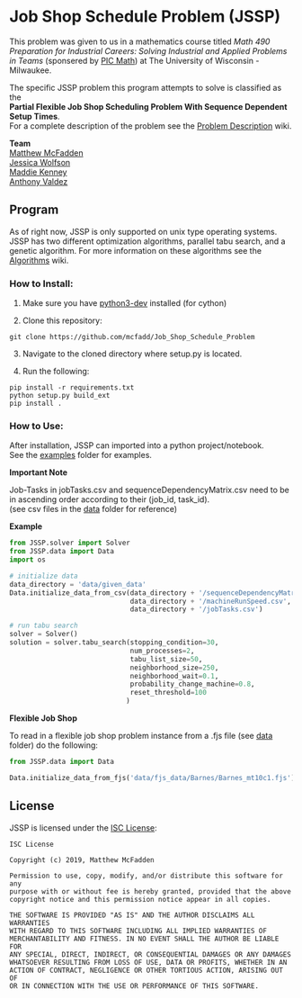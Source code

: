 # Job Shop Schedule Problem (JSSP)

This problem was given to us in a mathematics course titled *Math 490 Preparation for Industrial Careers: Solving Industrial and Applied Problems in Teams* (sponsered by [PIC Math](https://www.maa.org/programs-and-communities/professional-development/pic-math)) at The University of Wisconsin - Milwaukee.

The specific JSSP problem this program attempts to solve is classified as the  
**Partial Flexible Job Shop Scheduling Problem With Sequence Dependent Setup Times**.  
For a complete description of the problem see the [Problem Description](https://github.com/mcfadd/Job_Shop_Schedule_Problem/wiki/Job-Shop-Schedule-Problem-Description) wiki.

**Team**  
[Matthew McFadden](https://github.com/mcfadd)  
[Jessica Wolfson](https://github.com/JFWolfson)  
[Maddie Kenney](https://github.com/MaddieKenney)  
[Anthony Valdez ](https://github.com/avaldez96)  

## Program

As of right now, JSSP is only supported on unix type operating systems.  
JSSP has two different optimization algorithms, parallel tabu search, and a genetic algorithm.
For more information on these algorithms see the [Algorithms](https://github.com/mcfadd/Job_Shop_Schedule_Problem/wiki/Algorithms) wiki.

### How to Install:

1. Make sure you have [python3-dev](https://stackoverflow.com/questions/31002091/what-is-python-dev-package-used-for) installed (for cython)

2. Clone this repository:
```
git clone https://github.com/mcfadd/Job_Shop_Schedule_Problem
```
3. Navigate to the cloned directory where setup.py is located.  

4. Run the following:
```
pip install -r requirements.txt
python setup.py build_ext
pip install .
```

### How to Use:

After installation, JSSP can imported into a python project/notebook.  
See the [examples](https://github.com/mcfadd/Job_Shop_Schedule_Problem/blob/master/examples) folder for examples. 

**Important Note**

Job-Tasks in jobTasks.csv and sequenceDependencyMatrix.csv need to be in ascending order according to their (job_id, task_id).  
(see csv files in the [data](https://github.com/mcfadd/Job_Shop_Schedule_Problem/tree/master/data/given_data) folder for reference)

**Example**
```python
from JSSP.solver import Solver
from JSSP.data import Data
import os

# initialize data
data_directory = 'data/given_data'
Data.initialize_data_from_csv(data_directory + '/sequenceDependencyMatrix.csv',
                              data_directory + '/machineRunSpeed.csv',
                              data_directory + '/jobTasks.csv')

# run tabu search
solver = Solver()
solution = solver.tabu_search(stopping_condition=30,
                              num_processes=2,
                              tabu_list_size=50,
                              neighborhood_size=250,
                              neighborhood_wait=0.1,
                              probability_change_machine=0.8,
                              reset_threshold=100
                             )                              
```

**Flexible Job Shop**

To read in a flexible job shop problem instance from a .fjs file (see [data](https://github.com/mcfadd/Job_Shop_Schedule_Problem/tree/master/data/fjs_data) folder) do the following:
```python
from JSSP.data import Data

Data.initialize_data_from_fjs('data/fjs_data/Barnes/Barnes_mt10c1.fjs')
```

## License

JSSP is licensed under the [ISC License]():
```text
ISC License

Copyright (c) 2019, Matthew McFadden

Permission to use, copy, modify, and/or distribute this software for any
purpose with or without fee is hereby granted, provided that the above
copyright notice and this permission notice appear in all copies.

THE SOFTWARE IS PROVIDED "AS IS" AND THE AUTHOR DISCLAIMS ALL WARRANTIES
WITH REGARD TO THIS SOFTWARE INCLUDING ALL IMPLIED WARRANTIES OF
MERCHANTABILITY AND FITNESS. IN NO EVENT SHALL THE AUTHOR BE LIABLE FOR
ANY SPECIAL, DIRECT, INDIRECT, OR CONSEQUENTIAL DAMAGES OR ANY DAMAGES
WHATSOEVER RESULTING FROM LOSS OF USE, DATA OR PROFITS, WHETHER IN AN
ACTION OF CONTRACT, NEGLIGENCE OR OTHER TORTIOUS ACTION, ARISING OUT OF
OR IN CONNECTION WITH THE USE OR PERFORMANCE OF THIS SOFTWARE.
```
